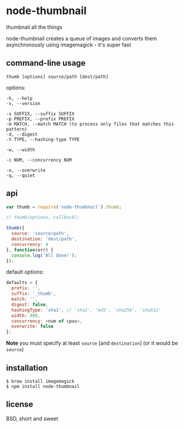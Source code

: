 node-thumbnail
==============

thumbnail all the things

node-thumbnail creates a queue of images and converts them asynchronously using
imagemagick - it's super fast

command-line usage
------------------

    thumb [options] source/path [dest/path]

options:

    -h, --help
    -v, --version

    -s SUFFIX, --suffix SUFFIX
    -p PREFIX, --prefix PREFIX
    -m MATCH, --match MATCH (to process only files that matches this pattern)
    -d, --digest
    -t TYPE, --hashing-type TYPE

    -w, --width

    -c NUM, --concurrency NUM

    -o, --overwrite
    -q, --quiet

api
---

```js
var thumb = require('node-thumbnail').thumb;

// thumb(options, callback);

thumb({
  source: 'source/path',
  destination: 'dest/path',
  concurrency: 4
}, function(err) {
  console.log('All done!');
});
```

default options:

```js
defaults = {
  prefix: '',
  suffix: '_thumb',
  match: '',
  digest: false,
  hashingType: 'sha1', // 'sha1', 'md5', 'sha256', 'sha512'
  width: 800,
  concurrency: <num of cpus>,
  overwrite: false
};
```

**Note** you must specify at least `source` [and `destination`] (or it would be `source`)

installation
------------

    $ brew install imagemagick
    $ npm install node-thumbnail

license
-------

BSD, short and sweet
